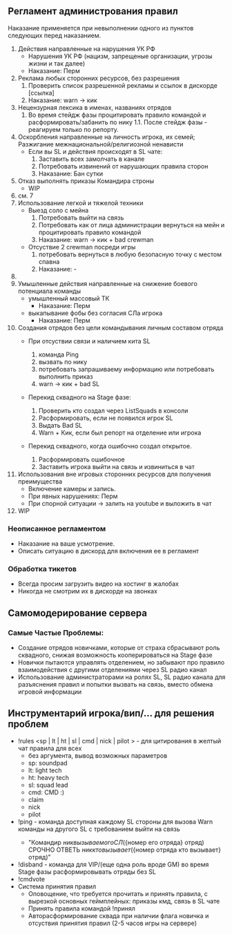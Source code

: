 ## Регламент администрования правил

Наказание применяется при невыполнении одного из пунктов следующих перед наказанием.

1. Действия направленные на нарушения УК РФ 
    - Нарушения УК РФ (нацизм, запрещеные организации, угрозы жизни и так далее)
    - Наказание: Перм
2. Реклама любых сторонних ресурсов, без разрешения
    1. Проверить список разрешенной рекламы и ссылок в дискорде [ссылка]
    2. Наказание: warn -> кик
3. Нецензурная лексика в именах, названиях отрядов
    1. Во время стейдж фазы процитировать правило командой и расформировать/забанить по нику
        1.1. После стейдж фазы - реагируем только по репорту.
4. Оскорбления направленные на личность игрока, их семей; Разжигание межнациональной/религиозной ненависти
    - Если вы SL и действия происходят в SL чате:
        1. Заставить всех замолчать в канале
        2. Потребовать извинений от нарушающих правила сторон
        3. Наказание: Бан сутки
5. Отказ выполнять приказы Командира строны
    - WIP
6. см. 7 
7. Использование легкой и тяжелой техники
    - Выезд соло с мейна 
        1. Потребовать выйти на связь
        2. Потребовать как от лица администрации вернуться на мейн и процитировать правило командой
        3. Наказание: warn -> кик + bad crewman
    - Отсуствие 2 crewman посреди игры
        1. потребовать вернуться в любую безопасную точку с местом спавна
        2. Наказание: -
8.
9. Умышленные действия направленные на снижение боевого потенциала команды
    - умышленный массовый ТК
        - Наказание: Перм
    - выкапывание фобы без согласия СЛа игрока
        - Наказание: Перм
10. Создания отрядов без цели командывания личным составом отряда
    - При отсуствии связи и наличием кита SL
        1. команда Ping
        2. вызвать по нику
        3. потребовать запрашиваему информацию или потребовать выполнить приказ
        4. warn -> кик + bad SL

    - Перекид сквадного на Stage фазе: 
        1. Проверить кто создал через ListSquads в консоли
        2. Расформировать, если не появился игрок SL
        3. Выдать Bad SL
        4. Warn + Кик, если был репорт на отделение или игрока

    - Перекид сквадного, когда ошибочно создал открытое.
        1. Расформировать ошибочное
        2. Заставить игрока выйти на связь и извиниться в чат 
11. Использования вне игровых сторонних ресурсов для получения преимущества
    - Включение камеры и запись.
    - При явных нарушениях: Перм
    - При спорной ситуации -> залить на youtube и выложить в чат
12. WIP

### Неописанное регламентом
- Наказание на ваше усмотрение. 
- Описать ситуацию в дискорд для включения ее в регламент

### Обработка тикетов
- Всегда просим загрузить видео на хостинг в жалобах
- Никогда не смотрим их в дискорде на звонках


## Самомодерирование сервера
### Самые Частые Проблемы:
- Создание отрядов новичками, которые от страха сбрасывают роль сквадного, снижая возможность кооперироваться на Stage фазе  
- Новички пытаются управлять отделением, но забывают про правило взаимодействия с другими отделениями через SL радио канал
- Использование администраторами на ролях SL, SL радио канала для разъяснения правил и попытки вызвать на связь, вместо обмена игровой информации
## Инструментарий игрока/вип/... для решения проблем
- !rules <sp | lt | ht | sl | cmd | nick | pilot > - для цитирования в желтый чат правила для всех
    - без аргумента, вывод возможных параметров
    - sp: soundpad
    - lt: light tech
    - ht: heavy tech
    - sl: squad lead
    - cmd: CMD :)
    - claim
    - nick 
    - pilot
- !ping <SL Number> - команда доступная каждому SL стороны для вызова Warn команды на другого SL с требованием выйти на связь
    - "Командир ${ник вызываемого СЛ}(${номер его отряда} отряд) СРОЧНО ОТВЕТЬ ${ник кто вызывает}(${номер отряда кто вызывает} отряд)"
- !disband <SL Number> - команда для VIP/(еще одна роль вроде GM) во время Stage фазы расформировывать отряды без SL
- !cmdvote <SL Number>
- Система принятия правил
    - Оповощение, что требуется прочитать и принять правила, с вырезкой основных геймплейных: приказы кмд, связь в SL чате
    - Принять правила командой !принял
    - Авторасформирование сквада при наличии флага новичка и отсуствия принятия правил (2-5 часов игры на серверe)


